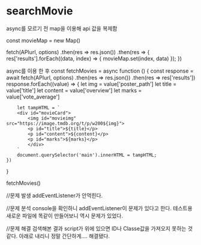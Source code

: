# searchMovie

async를 모르기 전 map을 이용해 api 값을 복제함

 const movieMap = new Map()

 fetch(APIurl, options)
     .then(res => res.json())
     .then(res => {
         res['results'].forEach((data, index) => {
             movieMap.set(index, data)
         });
     })

async를 이용 한 후
const fetchMovies = async function () {
    const response = await fetch(APIurl, options)
        .then(res => res.json())
        .then(res => res['results'])
    response.forEach((value) => {
        let img = value['poster_path']
        let title = value['title']
        let content = value['overview']
        let marks = value['vote_average']

        let tampHTML = `
        <div id="movieCard">
            <img id="movieimg" src="https://image.tmdb.org/t/p/w200${img}">
            <p id="title">${title}</p>
            <p id="content">${content}</p>
            <p id="marks">${marks}</p>
            </div>
        `
        document.querySelector('main').innerHTML = tampHTML;
    })
}

fetchMovies()

//문제 발생
addEventListener가 안먹힌다.

//문제 분석
console을 확인하니 addEventListener이 문제가 있다고 한다.
테스트용 새로운 파일에 똑같이 만들어보니 역시 문제가 있었다.

//문제 해결
검색해본 결과 script가 위에 있으면 ID나 Classe값을 가져오지 못하는 것 같다.
아래로 내리니 정말 간단하게.... 해결됐다.